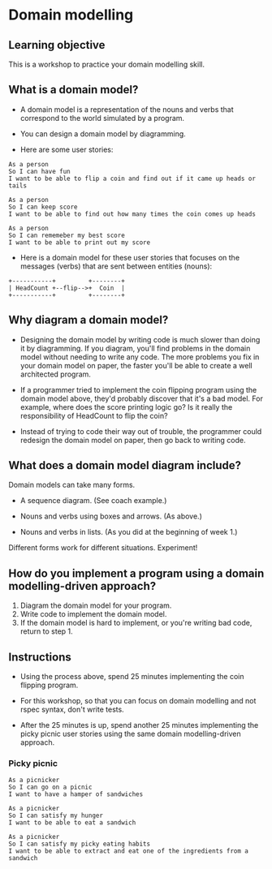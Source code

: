 # Domain modelling

## Learning objective

This is a workshop to practice your domain modelling skill.

## What is a domain model?

* A domain model is a representation of the nouns and verbs that correspond to the world simulated by a program.

* You can design a domain model by diagramming.

* Here are some user stories:

```
As a person
So I can have fun
I want to be able to flip a coin and find out if it came up heads or tails
```

```
As a person
So I can keep score
I want to be able to find out how many times the coin comes up heads
```

```
As a person
So I can rememeber my best score
I want to be able to print out my score
```

* Here is a domain model for these user stories that focuses on the messages (verbs) that are sent between entities (nouns):

```
+-----------+         +--------+
| HeadCount +--flip-->+  Coin  |
+-----------+         +--------+
```

## Why diagram a domain model?

* Designing the domain model by writing code is much slower than doing it by diagramming.  If you diagram, you'll find problems in the domain model without needing to write any code.  The more problems you fix in your domain model on paper, the faster you'll be able to create a well architected program.

* If a programmer tried to implement the coin flipping program using the domain model above, they'd probably discover that it's a bad model.  For example, where does the score printing logic go? Is it really the responsibility of HeadCount to flip the coin?

* Instead of trying to code their way out of trouble, the programmer could redesign the domain model on paper, then go back to writing code.

## What does a domain model diagram include?

Domain models can take many forms.

* A sequence diagram. (See coach example.)

* Nouns and verbs using boxes and arrows. (As above.)

* Nouns and verbs in lists. (As you did at the beginning of week 1.)

Different forms work for different situations.  Experiment!

## How do you implement a program using a domain modelling-driven approach?

1. Diagram the domain model for your program.
2. Write code to implement the domain model.
3. If the domain model is hard to implement, or you're writing bad code, return to step 1.

## Instructions

* Using the process above, spend 25 minutes implementing the coin flipping program.

* For this workshop, so that you can focus on domain modelling and not rspec syntax, don't write tests.

* After the 25 minutes is up, spend another 25 minutes implementing the picky picnic user stories using the same domain modelling-driven approach.

### Picky picnic

```
As a picnicker
So I can go on a picnic
I want to have a hamper of sandwiches
```

```
As a picnicker
So I can satisfy my hunger
I want to be able to eat a sandwich
```

```
As a picnicker
So I can satisfy my picky eating habits
I want to be able to extract and eat one of the ingredients from a sandwich
```
